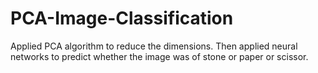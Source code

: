 # PCA-Image-Classification
Applied PCA algorithm to reduce the dimensions. Then applied neural networks to predict whether the image was of stone or paper or scissor. 
